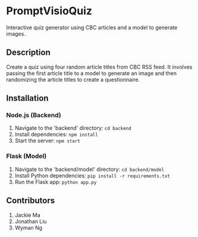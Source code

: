 # PromptVisioQuiz
Interactive quiz generator using CBC articles and a model to generate images.

## Description
Create a quiz using four random article titles from CBC RSS feed. It involves passing the first article title to a model to generate an image and then randomizing the article titles to create a questionnaire.

## Installation
### Node.js (Backend)
1. Navigate to the 'backend' directory: `cd backend`
2. Install dependencies: `npm install`
3. Start the server: `npm start`

### Flask (Model)
1. Navigate to the 'backend/model' directory: `cd backend/model`
2. Install Python dependencies: `pip install -r requirements.txt`
3. Run the Flask app: `python app.py`

## Contributors
1. Jackie Ma
2. Jonathan Liu
3. Wyman Ng
